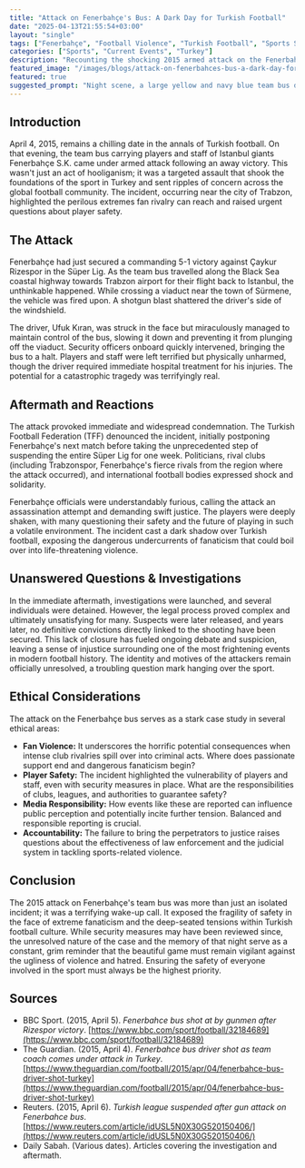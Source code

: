 ```yaml
---
title: "Attack on Fenerbahçe's Bus: A Dark Day for Turkish Football"
date: "2025-04-13T21:55:54+03:00"
layout: "single"
tags: ["Fenerbahçe", "Football Violence", "Turkish Football", "Sports Safety", "Trabzon"]
categories: ["Sports", "Current Events", "Turkey"]
description: "Recounting the shocking 2015 armed attack on the Fenerbahçe football team's bus near Trabzon, a stark reminder of the dangers of fan violence."
featured_image: "/images/blogs/attack-on-fenerbahces-bus-a-dark-day-for-turkish-football.jpg"
featured: true
suggested_prompt: "Night scene, a large yellow and navy blue team bus driving on a highway viaduct near Trabzon, Turkey. Suddenly the front windshield shatters violently from a shotgun blast, glass fragments flying inwards. Headlights cut through the darkness, illuminating the rain-slicked road. Inside, panic and shock. Outside, the silhouette of the Pontic Alps looms. Dramatic, tense atmosphere, photorealistic."
---
```


## Introduction

April 4, 2015, remains a chilling date in the annals of Turkish football. On that evening, the team bus carrying players and staff of Istanbul giants Fenerbahçe S.K. came under armed attack following an away victory. This wasn't just an act of hooliganism; it was a targeted assault that shook the foundations of the sport in Turkey and sent ripples of concern across the global football community. The incident, occurring near the city of Trabzon, highlighted the perilous extremes fan rivalry can reach and raised urgent questions about player safety.

## The Attack

Fenerbahçe had just secured a commanding 5-1 victory against Çaykur Rizespor in the Süper Lig. As the team bus travelled along the Black Sea coastal highway towards Trabzon airport for their flight back to Istanbul, the unthinkable happened. While crossing a viaduct near the town of Sürmene, the vehicle was fired upon. A shotgun blast shattered the driver's side of the windshield.

The driver, Ufuk Kıran, was struck in the face but miraculously managed to maintain control of the bus, slowing it down and preventing it from plunging off the viaduct. Security officers onboard quickly intervened, bringing the bus to a halt. Players and staff were left terrified but physically unharmed, though the driver required immediate hospital treatment for his injuries. The potential for a catastrophic tragedy was terrifyingly real.

## Aftermath and Reactions

The attack provoked immediate and widespread condemnation. The Turkish Football Federation (TFF) denounced the incident, initially postponing Fenerbahçe's next match before taking the unprecedented step of suspending the entire Süper Lig for one week. Politicians, rival clubs (including Trabzonspor, Fenerbahçe's fierce rivals from the region where the attack occurred), and international football bodies expressed shock and solidarity.

Fenerbahçe officials were understandably furious, calling the attack an assassination attempt and demanding swift justice. The players were deeply shaken, with many questioning their safety and the future of playing in such a volatile environment. The incident cast a dark shadow over Turkish football, exposing the dangerous undercurrents of fanaticism that could boil over into life-threatening violence.

## Unanswered Questions & Investigations

In the immediate aftermath, investigations were launched, and several individuals were detained. However, the legal process proved complex and ultimately unsatisfying for many. Suspects were later released, and years later, no definitive convictions directly linked to the shooting have been secured. This lack of closure has fueled ongoing debate and suspicion, leaving a sense of injustice surrounding one of the most frightening events in modern football history. The identity and motives of the attackers remain officially unresolved, a troubling question mark hanging over the sport.

## Ethical Considerations

The attack on the Fenerbahçe bus serves as a stark case study in several ethical areas:

*   **Fan Violence:** It underscores the horrific potential consequences when intense club rivalries spill over into criminal acts. Where does passionate support end and dangerous fanaticism begin?
*   **Player Safety:** The incident highlighted the vulnerability of players and staff, even with security measures in place. What are the responsibilities of clubs, leagues, and authorities to guarantee safety?
*   **Media Responsibility:** How events like these are reported can influence public perception and potentially incite further tension. Balanced and responsible reporting is crucial.
*   **Accountability:** The failure to bring the perpetrators to justice raises questions about the effectiveness of law enforcement and the judicial system in tackling sports-related violence.

## Conclusion

The 2015 attack on Fenerbahçe's team bus was more than just an isolated incident; it was a terrifying wake-up call. It exposed the fragility of safety in the face of extreme fanaticism and the deep-seated tensions within Turkish football culture. While security measures may have been reviewed since, the unresolved nature of the case and the memory of that night serve as a constant, grim reminder that the beautiful game must remain vigilant against the ugliness of violence and hatred. Ensuring the safety of everyone involved in the sport must always be the highest priority.

## Sources

*   BBC Sport. (2015, April 5). *Fenerbahce bus shot at by gunmen after Rizespor victory*. [https://www.bbc.com/sport/football/32184689](https://www.bbc.com/sport/football/32184689)
*   The Guardian. (2015, April 4). *Fenerbahce bus driver shot as team coach comes under attack in Turkey*. [https://www.theguardian.com/football/2015/apr/04/fenerbahce-bus-driver-shot-turkey](https://www.theguardian.com/football/2015/apr/04/fenerbahce-bus-driver-shot-turkey)
*   Reuters. (2015, April 6). *Turkish league suspended after gun attack on Fenerbahce bus*. [https://www.reuters.com/article/idUSL5N0X30G520150406/](https://www.reuters.com/article/idUSL5N0X30G520150406/)
*   Daily Sabah. (Various dates). Articles covering the investigation and aftermath.
